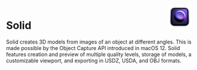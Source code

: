 <img align="right" src="Solid/Assets.xcassets/AppIcon.appiconset/128@2x.png" width="64">

# Solid

Solid creates 3D models from images of an object at different angles. This is made possible by the Object Capture API introduced in macOS 12. Solid features creation and preview of multiple quality levels, storage of models, a customizable viewport, and exporting in USDZ, USDA, and OBJ formats.
